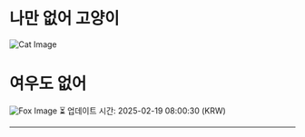 
# 나만 없어 고양이

![Cat Image](https://cdn2.thecatapi.com/images/bfu.jpg)

# 여우도 없어
![Fox Image](https://randomfox.ca/images/54.jpg)
⏳ 업데이트 시간: 2025-02-19 08:00:30 (KRW)

---
